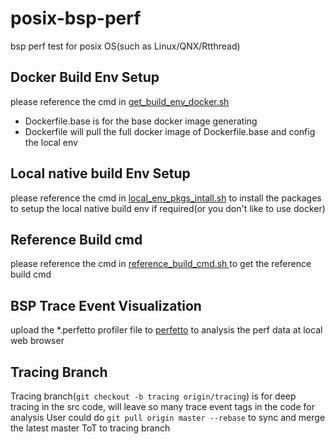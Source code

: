 # posix-bsp-perf
bsp perf test for posix OS(such as Linux/QNX/Rtthread)

## Docker Build Env Setup

please reference the cmd in [get_build_env_docker.sh](./get_build_env_docker.sh)

- Dockerfile.base is for the base docker image generating
- Dockerfile will pull the full docker image of Dockerfile.base and config the local env


## Local native build Env Setup

please reference the cmd in [local_env_pkgs_intall.sh](./local_env_pkgs_intall.sh) to install the packages to setup
the local native build env if required(or you don't like to use docker)

## Reference Build cmd

please reference the cmd in [reference_build_cmd.sh ](./reference_build_cmd.sh ) to get the reference build cmd

## BSP Trace Event Visualization

upload the *.perfetto profiler file to [perfetto](https://ui.perfetto.dev/) to analysis the perf data at local web browser

## Tracing Branch

Tracing branch(``git checkout -b tracing origin/tracing``) is for deep tracing in the src code, will leave so many trace event tags in the code for analysis
User could do ``git pull origin master --rebase`` to sync and merge the latest master ToT to tracing branch
